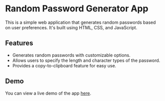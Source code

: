 # Random Password Generator App

This is a simple web application that generates random passwords based on user preferences. It's built using HTML, CSS, and JavaScript.

## Features

- Generates random passwords with customizable options.
- Allows users to specify the length and character types of the password.
- Provides a copy-to-clipboard feature for easy use.

## Demo

You can view a live demo of the app [here](https://vaibhavupadhyayy.github.io/password/).

